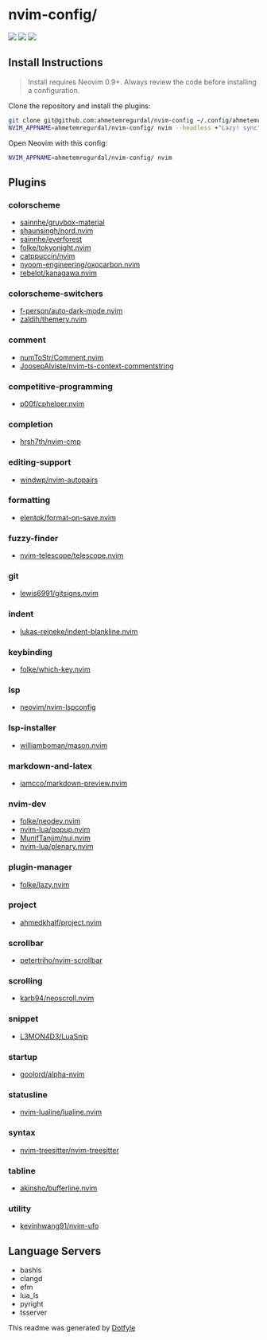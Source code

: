 # nvim-config/

<a href="https://dotfyle.com/ahmetemregurdal/nvim-config"><img src="https://dotfyle.com/ahmetemregurdal/nvim-config/badges/plugins?style=flat" /></a>
<a href="https://dotfyle.com/ahmetemregurdal/nvim-config"><img src="https://dotfyle.com/ahmetemregurdal/nvim-config/badges/leaderkey?style=flat" /></a>
<a href="https://dotfyle.com/ahmetemregurdal/nvim-config"><img src="https://dotfyle.com/ahmetemregurdal/nvim-config/badges/plugin-manager?style=flat" /></a>


## Install Instructions

 > Install requires Neovim 0.9+. Always review the code before installing a configuration.

Clone the repository and install the plugins:

```sh
git clone git@github.com:ahmetemregurdal/nvim-config ~/.config/ahmetemregurdal/nvim-config
NVIM_APPNAME=ahmetemregurdal/nvim-config/ nvim --headless +"Lazy! sync" +qa
```

Open Neovim with this config:

```sh
NVIM_APPNAME=ahmetemregurdal/nvim-config/ nvim
```

## Plugins

### colorscheme

+ [sainnhe/gruvbox-material](https://dotfyle.com/plugins/sainnhe/gruvbox-material)
+ [shaunsingh/nord.nvim](https://dotfyle.com/plugins/shaunsingh/nord.nvim)
+ [sainnhe/everforest](https://dotfyle.com/plugins/sainnhe/everforest)
+ [folke/tokyonight.nvim](https://dotfyle.com/plugins/folke/tokyonight.nvim)
+ [catppuccin/nvim](https://dotfyle.com/plugins/catppuccin/nvim)
+ [nyoom-engineering/oxocarbon.nvim](https://dotfyle.com/plugins/nyoom-engineering/oxocarbon.nvim)
+ [rebelot/kanagawa.nvim](https://dotfyle.com/plugins/rebelot/kanagawa.nvim)
### colorscheme-switchers

+ [f-person/auto-dark-mode.nvim](https://dotfyle.com/plugins/f-person/auto-dark-mode.nvim)
+ [zaldih/themery.nvim](https://dotfyle.com/plugins/zaldih/themery.nvim)
### comment

+ [numToStr/Comment.nvim](https://dotfyle.com/plugins/numToStr/Comment.nvim)
+ [JoosepAlviste/nvim-ts-context-commentstring](https://dotfyle.com/plugins/JoosepAlviste/nvim-ts-context-commentstring)
### competitive-programming

+ [p00f/cphelper.nvim](https://dotfyle.com/plugins/p00f/cphelper.nvim)
### completion

+ [hrsh7th/nvim-cmp](https://dotfyle.com/plugins/hrsh7th/nvim-cmp)
### editing-support

+ [windwp/nvim-autopairs](https://dotfyle.com/plugins/windwp/nvim-autopairs)
### formatting

+ [elentok/format-on-save.nvim](https://dotfyle.com/plugins/elentok/format-on-save.nvim)
### fuzzy-finder

+ [nvim-telescope/telescope.nvim](https://dotfyle.com/plugins/nvim-telescope/telescope.nvim)
### git

+ [lewis6991/gitsigns.nvim](https://dotfyle.com/plugins/lewis6991/gitsigns.nvim)
### indent

+ [lukas-reineke/indent-blankline.nvim](https://dotfyle.com/plugins/lukas-reineke/indent-blankline.nvim)
### keybinding

+ [folke/which-key.nvim](https://dotfyle.com/plugins/folke/which-key.nvim)
### lsp

+ [neovim/nvim-lspconfig](https://dotfyle.com/plugins/neovim/nvim-lspconfig)
### lsp-installer

+ [williamboman/mason.nvim](https://dotfyle.com/plugins/williamboman/mason.nvim)
### markdown-and-latex

+ [iamcco/markdown-preview.nvim](https://dotfyle.com/plugins/iamcco/markdown-preview.nvim)
### nvim-dev

+ [folke/neodev.nvim](https://dotfyle.com/plugins/folke/neodev.nvim)
+ [nvim-lua/popup.nvim](https://dotfyle.com/plugins/nvim-lua/popup.nvim)
+ [MunifTanjim/nui.nvim](https://dotfyle.com/plugins/MunifTanjim/nui.nvim)
+ [nvim-lua/plenary.nvim](https://dotfyle.com/plugins/nvim-lua/plenary.nvim)
### plugin-manager

+ [folke/lazy.nvim](https://dotfyle.com/plugins/folke/lazy.nvim)
### project

+ [ahmedkhalf/project.nvim](https://dotfyle.com/plugins/ahmedkhalf/project.nvim)
### scrollbar

+ [petertriho/nvim-scrollbar](https://dotfyle.com/plugins/petertriho/nvim-scrollbar)
### scrolling

+ [karb94/neoscroll.nvim](https://dotfyle.com/plugins/karb94/neoscroll.nvim)
### snippet

+ [L3MON4D3/LuaSnip](https://dotfyle.com/plugins/L3MON4D3/LuaSnip)
### startup

+ [goolord/alpha-nvim](https://dotfyle.com/plugins/goolord/alpha-nvim)
### statusline

+ [nvim-lualine/lualine.nvim](https://dotfyle.com/plugins/nvim-lualine/lualine.nvim)
### syntax

+ [nvim-treesitter/nvim-treesitter](https://dotfyle.com/plugins/nvim-treesitter/nvim-treesitter)
### tabline

+ [akinsho/bufferline.nvim](https://dotfyle.com/plugins/akinsho/bufferline.nvim)
### utility

+ [kevinhwang91/nvim-ufo](https://dotfyle.com/plugins/kevinhwang91/nvim-ufo)
## Language Servers

+ bashls
+ clangd
+ efm
+ lua_ls
+ pyright
+ tsserver


 This readme was generated by [Dotfyle](https://dotfyle.com)
